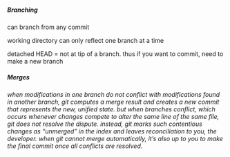 ##### Branching

can branch from any commit

working directory can only reflect one branch at a time

detached HEAD = not at tip of a branch. thus if you want to commit, need to make a new branch

##### Merges

*when modifications in one branch do not conflict with modifications found in another branch, git computes a merge result and creates a new commit that represents the new, unified state. but when branches conflict, which occurs whenever changes compete to alter the same line of the same file, git does not resolve the dispute. instead, git marks such contentious changes as “unmerged” in the index and leaves reconciliation to you, the developer. when git cannot merge automatically, it’s also up to you to make the final commit once all conflicts are resolved.*